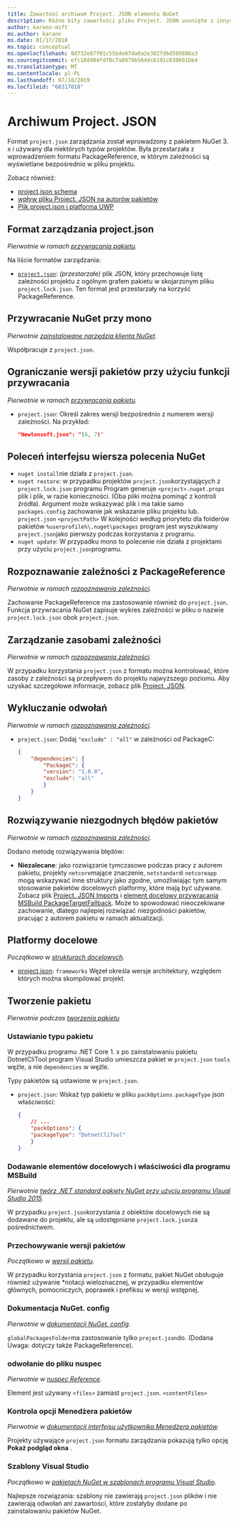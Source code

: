 ```yaml
---
title: Zawartość archiwum Project. JSON elementu NuGet
description: Różne bity zawartości pliku Project. JSON usunięte z innych obszarów dokumentacji programu NuGet.
author: karann-msft
ms.author: karann
ms.date: 01/17/2018
ms.topic: conceptual
ms.openlocfilehash: 8d732e87f01c55bde87da0a2e382fd6d509886a3
ms.sourcegitcommit: efc18d484fdf0c7a8979b564dcb191c030601bb4
ms.translationtype: MT
ms.contentlocale: pl-PL
ms.lasthandoff: 07/18/2019
ms.locfileid: "68317018"
---
```

# <a name="projectjson-archive"></a>Archiwum Project. JSON

Format `project.json` zarządzania został wprowadzony z pakietem NuGet 3. x i używany dla niektórych typów projektów. Była przestarzała z wprowadzeniem formatu PackageReference, w którym zależności są wyświetlane bezpośrednio w pliku projektu.

Zobacz również:

- [project.json schema](project-json.md)
- [wpływ pliku Project. JSON na autorów pakietów](project-json-impact.md)
- [Plik project.json i platforma UWP](project-json-and-uwp.md)

## <a name="projectjson-management-format"></a>Format zarządzania project.json

*Pierwotnie w ramach [przywracania pakietu](../what-is-nuget.md).*

Na liście formatów zarządzania:

- [`project.json`](project-json.md): *(przestarzałe)* plik JSON, który przechowuje listę zależności projektu z ogólnym grafem pakietu w skojarzonym pliku `project.lock.json`. Ten format jest przestarzały na korzyść PackageReference.

## <a name="nuget-restore-on-mono"></a>Przywracanie NuGet przy mono

*Pierwotnie [zainstalowane narzędzia klienta NuGet](../install-nuget-client-tools.md).*

Współpracuje z `project.json`.

## <a name="constraining-package-versions-with-restore"></a>Ograniczanie wersji pakietów przy użyciu funkcji przywracania

*Pierwotnie w ramach [przywracania pakietu](../consume-packages/package-restore.md#constrain-package-versions-with-restore).*

- `project.json`: Określ zakres wersji bezpośrednio z numerem wersji zależności. Na przykład:

    ```json
    "Newtonsoft.json": "[6, 7)"
    ```

## <a name="nuget-cli-commands"></a>Poleceń interfejsu wiersza polecenia NuGet

- `nuget install`nie działa z `project.json`.
- `nuget restore`: w przypadku projektów `project.json`korzystających z `project.lock.json` programu Program generuje `<project>.nuget.props` plik i plik, w razie konieczności. (Oba pliki można pominąć z kontroli źródła). Argument może wskazywać plik i ma takie samo `packages.config` zachowanie jak wskazanie pliku projektu lub. `project.json` `<projectPath>` W kolejności według priorytetu dla folderów pakietów `%userprofile%\.nuget\packages` program jest wyszukiwany `project.json`jako pierwszy podczas korzystania z programu.
- `nuget update`: W przypadku mono to polecenie nie działa z projektami przy użyciu `project.json`programu.

## <a name="dependency-resolution-with-packagereference"></a>Rozpoznawanie zależności z PackageReference

*Pierwotnie w ramach [rozpoznawania zależności](../consume-packages/dependency-resolution.md#dependency-resolution-with-packagereference).*

Zachowanie PackageReference ma zastosowanie również do `project.json`. Funkcja przywracania NuGet zapisuje wykres zależności w pliku o nazwie `project.lock.json` obok `project.json`.

## <a name="managing-dependency-assets"></a>Zarządzanie zasobami zależności

*Pierwotnie w ramach [rozpoznawania zależności](../consume-packages/dependency-resolution.md#managing-dependency-assets).*

W przypadku korzystania `project.json` z formatu można kontrolować, które zasoby z zależności są przepływem do projektu najwyższego poziomu. Aby uzyskać szczegółowe informacje, zobacz plik [Project. JSON](project-json.md).

## <a name="excluding-references"></a>Wykluczanie odwołań

*Pierwotnie w ramach [rozpoznawania zależności](../consume-packages/dependency-resolution.md#excluding-references).*

- `project.json`: Dodaj `"exclude" : "all"` w zależności od PackageC:

    ```json
    {
        "dependencies": {
            "PackageC": {
            "version": "1.0.0",
            "exclude": "all"
            }
        }
    }
    ```

## <a name="resolving-incompatible-package-errors"></a>Rozwiązywanie niezgodnych błędów pakietów

*Pierwotnie w ramach [rozpoznawania zależności](../consume-packages/dependency-resolution.md#resolving-incompatible-package-errors).*

Dodano metodę rozwiązywania błędów:

- **Niezalecane**: jako rozwiązanie tymczasowe podczas pracy z autorem pakietu, projekty `netcore`mające znaczenie, `netstandard`i `netcoreapp` mogą wskazywać inne struktury jako zgodne, umożliwiając tym samym stosowanie pakietów docelowych platformy, które mają być używane. Zobacz plik [Project. JSON Imports](project-json.md#imports) i [element docelowy przywracania MSBuild PackageTargetFallback](../reference/msbuild-targets.md#packagetargetfallback). Może to spowodować nieoczekiwane zachowanie, dlatego najlepiej rozwiązać niezgodności pakietów, pracując z autorem pakietu w ramach aktualizacji.

## <a name="target-frameworks"></a>Platformy docelowe

*Początkowo w [strukturach docelowych](../reference/target-frameworks.md).*

- [project.json](project-json.md): `frameworks` Węzeł określa wersje architektury, względem których można skompilować projekt.

## <a name="creating-a-package"></a>Tworzenie pakietu

*Pierwotnie podczas [tworzenia pakietu](../create-packages/creating-a-package.md)*

### <a name="setting-a-package-type"></a>Ustawianie typu pakietu

W przypadku programu .NET Core 1. x po zainstalowaniu pakietu DotnetCliTool program Visual Studio umieszcza pakiet w `project.json` `tools` węźle, a nie `dependencies` w węźle.

Typy pakietów są ustawione w `project.json`.

- `project.json`: Wskaż typ pakietu w pliku `packOptions.packageType` json właściwości:

    ```json
    {
        // ...
        "packOptions": {
        "packageType": "DotnetCliTool"
        }
    }
    ```

### <a name="adding-targets-and-props-for-msbuild"></a>Dodawanie elementów docelowych i właściwości dla programu MSBuild

*Pierwotnie [twórz .NET standard pakiety NuGet przy użyciu programu Visual Studio 2015](../guides/create-net-standard-packages-vs2015.md).*

W przypadku `project.json`korzystania z obiektów docelowych nie są dodawane do projektu, ale są udostępniane `project.lock.json`za pośrednictwem.

### <a name="package-versioning"></a>Przechowywanie wersji pakietów

*Początkowo w [wersji pakietu](../reference/package-versioning.md).*

W przypadku korzystania `project.json` z formatu, pakiet NuGet obsługuje również używanie \*notacji wieloznacznej, w przypadku elementów głównych, pomocniczych, poprawek i prefiksu w wersji wstępnej.

### <a name="nugetconfig-reference"></a>Dokumentacja NuGet. config

*Pierwotnie w [dokumentacji NuGet. config](../reference/nuget-config-file.md).*

`globalPackagesFolder`ma zastosowanie tylko `project.json`do. (Dodana Uwaga: dotyczy także PackageReference).

### <a name="nuspec-file-reference"></a>odwołanie do pliku nuspec

*Pierwotnie w [nuspec Reference](../reference/nuspec.md).*

Element jest używany `<files>` zamiast `project.json`. `<contentFiles>`

### <a name="package-manager-options-control"></a>Kontrola opcji Menedżera pakietów

*Pierwotnie w [dokumentacji interfejsu użytkownika Menedżera pakietów](../consume-packages/install-use-packages-visual-studio.md).*

Projekty używające `project.json` formatu zarządzania pokazują tylko opcję **Pokaż podgląd okna** .

### <a name="visual-studio-templates"></a>Szablony Visual Studio

*Początkowo w [pakietach NuGet w szablonach programu Visual Studio](../visual-studio-extensibility/visual-studio-templates.md).*

Najlepsze rozwiązania: szablony nie zawierają `project.json` plików i nie zawierają odwołań ani zawartości, które zostałyby dodane po zainstalowaniu pakietów NuGet.